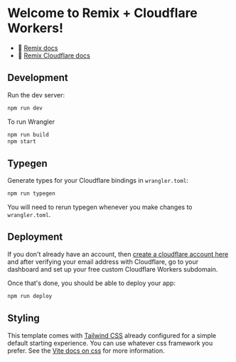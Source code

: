 # Welcome to Remix + Cloudflare Workers!

- 📖 [Remix docs](https://remix.run/docs)
- 📖 [Remix Cloudflare docs](https://remix.run/guides/vite#cloudflare)

## Development

Run the dev server:

```sh
npm run dev
```

To run Wrangler

```sh
npm run build
npm start
```

## Typegen

Generate types for your Cloudflare bindings in `wrangler.toml`:

```sh
npm run typegen
```

You will need to rerun typegen whenever you make changes to `wrangler.toml`.

## Deployment

If you don't already have an account, then [create a cloudflare account here](https://dash.cloudflare.com/sign-up) and after verifying your email address with Cloudflare, go to your dashboard and set up your free custom Cloudflare Workers subdomain.

Once that's done, you should be able to deploy your app:

```sh
npm run deploy
```

## Styling

This template comes with [Tailwind CSS](https://tailwindcss.com/) already configured for a simple default starting experience. You can use whatever css framework you prefer. See the [Vite docs on css](https://vitejs.dev/guide/features.html#css) for more information.
